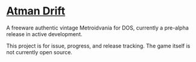 # [Atman Drift](atman.mpayne.dev)

A freeware authentic vintage Metroidvania for DOS, currently a pre-alpha release in active development.

This project is for issue, progress, and release tracking. The game itself is not currently open source.

